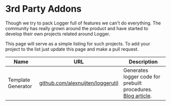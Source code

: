 # 3rd Party Addons

Though we try to pack Logger full of features we can't do everything. The community has really grown around the product and have started to develop their own projects related around Logger.

This page will serve as a simple listing for such projects. To add your project to the list just update this page and make a pull request.



Name | URL | Description
--- | --- | ---
Template Generator | [github.com/alexnuijten/loggerutil](https://github.com/alexnuijten/loggerutil) | Generates logger code for prebuilt procedures. [Blog article](http://nuijten.blogspot.nl/2015/04/speed-up-development-with-logger.html).
